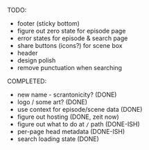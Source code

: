 TODO:

* footer (sticky bottom)
* figure out zero state for episode page
* error states for episode & search page
* share buttons (icons?) for scene box
* header
* design polish
* remove punctuation when searching

COMPLETED:

* new name - scrantonicity? (DONE)
* logo / some art? (DONE)
* use context for episode/scene data (DONE)
* figure out hosting (DONE, zeit now)
* figure out what to do at `/` path (DONE-ISH)
* per-page head metadata (DONE-ISH)
* search loading state (DONE)
